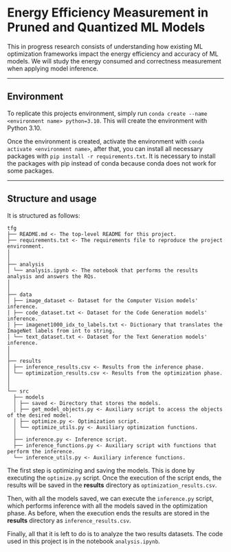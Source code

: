 # Energy Efficiency Measurement in Pruned and Quantized ML Models

This in progress research consists of understanding how existing ML optimization frameworks impact the 
energy efficiency and accuracy of ML models. We will study the energy consumed and correctness measurement when applying 
model inference.

----------

## Environment
To replicate this projects environment, simply run ``conda create --name <environment name> python=3.10``. This will 
create the environment with Python 3.10.

Once the environment is created, activate the environment with ``conda activate <environment name>``, after that, you 
can install all necessary packages with ``pip install -r requirements.txt``. It is necessary to install the packages
with pip instead of conda because conda does not work for some packages.

----------

## Structure and usage

It is structured as follows:

```
tfg
├── README.md <- The top-level README for this project.
├── requirements.txt <- The requirements file to reproduce the project environment.
│
│
├── analysis
│ └── analysis.ipynb <- The notebook that performs the results analysis and answers the RQs.
│
│
├── data
│ ├── image_dataset <- Dataset for the Computer Vision models' inference.
│ ├── code_dataset.txt <- Dataset for the Code Generation models' inference.
│ ├── imagenet1000_idx_to_labels.txt <- Dictionary that translates the ImageNet labels from int to string.
│ └── text_dataset.txt <- Dataset for the Text Generation models' inference.
│
│
├── results
│ ├── inference_results.csv <- Results from the inference phase.
│ └── optimization_results.csv <- Results from the optimization phase.
│
│
└── src
  ├── models
  │ ├── saved <- Directory that stores the models.
  │ ├── get_model_objects.py <- Auxiliary script to access the objects of the desired model.
  │ ├── optimize.py <- Optimization script.
  │ └── optimize_utils.py <- Auxiliary optimization functions.
  │
  ├── inference.py <- Inference script.
  ├── inference_functions.py <- Auxiliary script with functions that perform the inference.
  └── inference_utils.py <- Auxiliary inference functions.
```

The first step is optimizing and saving the models. This is done by executing the ``optimize.py`` script. Once the
execution of the script ends, the results will be saved in the **results** directory as ``optimization_results.csv``.

Then, with all the models saved, we can execute the ``inference.py`` script, which performs inference with all the 
models saved in the optimization phase. As before, when the execution ends the results are stored in the **results**
directory as ``inference_results.csv``.

Finally, all that it is left to do is to analyze the two results datasets. The code used in this project is in the 
notebook ``analysis.ipynb``.

